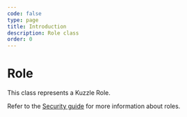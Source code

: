 ```yaml
---
code: false
type: page
title: Introduction
description: Role class
order: 0
---
```


# Role

This class represents a Kuzzle Role.

Refer to the [Security guide](/core/1/guides/essentials/security/#defining-roles) for more information about roles.